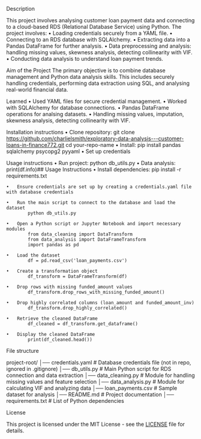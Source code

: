 Description

This project involves analysing customer loan payment data and connecting to a cloud-based RDS (Relational Database Service) using Python. The project involves:
	•	Loading credentials securely from a YAML file.
	•	Connecting to an RDS database with SQLAlchemy.
	•	Extracting data into a Pandas DataFrame for further analysis.
	•	Data preprocessing and analysis: handling missing values, skewness analysis, detecting collinearity with VIF.
	•	Conducting data analysis to understand loan payment trends.


Aim of the Project
The primary objective is to combine database management and Python data analysis skills. This includes securely handling credentials, performing data extraction using SQL, and analysing real-world financial data.

Learned
	•	Used YAML files for secure credential management.
	•	Worked with SQLAlchemy for database connections.
	•	Pandas DataFrame operations for analsing datasets.
	•	Handling missing values, imputation, skewness analysis, detecting collinearity with VIF.

Installation instructions
	•	Clone repository: git clone https://github.com/charlielsmith/exploratory-data-analysis---customer-loans-in-finance772.git
 cd your-repo-name
	•	Install: pip install pandas sqlalchemy psycopg2 pyyaml
	•	Set up credentials

 Usage instructions
 	•	Run project: python db_utils.py
   	•	Data analysis: print(df.info)## Usage Instructions
	•   Install dependencies: pip install -r requirements.txt

	•   Ensure credentials are set up by creating a credentials.yaml file with database credentials

	•   Run the main script to connect to the database and load the dataset
	        python db_utils.py

    •   Open a Python script or Jupyter Notebook and import necessary modules
            from data_cleaning import DataTransform
            from data_analysis import DataFrameTransform
            import pandas as pd

    •   Load the dataset
            df = pd.read_csv('loan_payments.csv')

    •   Create a transformation object
            df_transform = DataFrameTransform(df)

    •   Drop rows with missing funded_amount values
            df_transform.drop_rows_with_missing_funded_amount()

    •   Drop highly correlated columns (loan_amount and funded_amount_inv)
            df_transform.drop_highly_correlated()

    •   Retrieve the cleaned DataFrame
            df_cleaned = df_transform.get_dataframe()

    •   Display the cleaned DataFrame
            print(df_cleaned.head())


File structure

project-root/
│── credentials.yaml      # Database credentials file (not in repo, ignored in .gitignore)
│── db_utils.py           # Main Python script for RDS connection and data extraction
│── data_cleaning.py      # Module for handling missing values and feature selection
│── data_analysis.py      # Module for calculating VIF and analyzing data
│── loan_payments.csv     # Sample dataset for analysis
│── README.md             # Project documentation
│── requirements.txt      # List of Python dependencies


License  

This project is licensed under the MIT License - see the [LICENSE](LICENSE) file for details.  